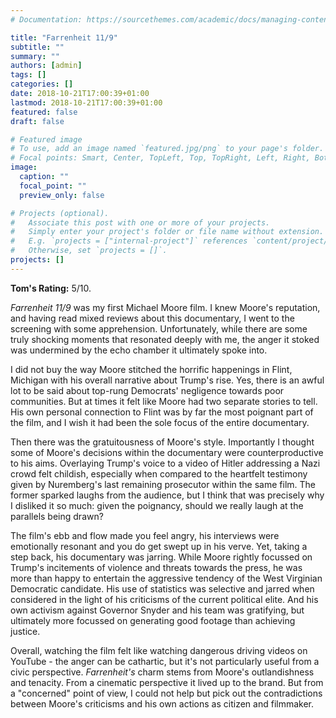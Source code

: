 ```yaml
---
# Documentation: https://sourcethemes.com/academic/docs/managing-content/

title: "Farrenheit 11/9"
subtitle: ""
summary: ""
authors: [admin]
tags: []
categories: []
date: 2018-10-21T17:00:39+01:00
lastmod: 2018-10-21T17:00:39+01:00
featured: false
draft: false

# Featured image
# To use, add an image named `featured.jpg/png` to your page's folder.
# Focal points: Smart, Center, TopLeft, Top, TopRight, Left, Right, BottomLeft, Bottom, BottomRight.
image:
  caption: ""
  focal_point: ""
  preview_only: false

# Projects (optional).
#   Associate this post with one or more of your projects.
#   Simply enter your project's folder or file name without extension.
#   E.g. `projects = ["internal-project"]` references `content/project/deep-learning/index.md`.
#   Otherwise, set `projects = []`.
projects: []
---
```


**Tom's Rating:** 5/10.

*Farrenheit 11/9* was my first Michael Moore film. I knew  Moore's reputation, and having read mixed reviews about this documentary, I went to the screening with some apprehension. Unfortunately, while there are some truly shocking moments that resonated deeply with me, the anger it stoked was undermined by the echo chamber it ultimately spoke into.

I did not buy the way Moore stitched the horrific happenings in Flint, Michigan with his overall narrative about Trump's rise. Yes, there is an awful lot to be said about top-rung Democrats' negligence towards poor communities. But at times it felt like Moore had two separate stories to tell. His own personal connection to Flint was by far the most poignant part of the film, and I wish it had been the sole focus of the entire documentary.

Then there was the gratuitousness of Moore's style. Importantly I thought some of Moore's decisions within the documentary were counterproductive to his aims. Overlaying Trump's voice to a video of Hitler addressing a Nazi crowd felt childish, especially when compared to the heartfelt testimony given by Nuremberg's last remaining prosecutor within the same film. The former sparked laughs from the audience, but I think that was precisely why I disliked it so much: given the poignancy, should we really laugh at the parallels being drawn?

The film's ebb and flow made you feel angry, his interviews were emotionally resonant and you do get swept up in his verve. Yet, taking a step back, his documentary was jarring. While Moore rightly focussed on Trump's incitements of violence and threats towards the press, he was more than happy to entertain the aggressive tendency of the West Virginian Democratic candidate. His use of statistics was selective and jarred when considered in the light of his criticisms of the current political elite. And his own activism against Governor Snyder and his team was gratifying, but ultimately more focussed on generating good footage than achieving justice.

Overall, watching the film felt like watching dangerous driving videos on YouTube - the anger can be cathartic, but it's not particularly useful from a civic perspective. *Farrenheit's* charm stems from Moore's outlandishness and tenacity. From a cinematic perspective it lived up to the brand. But from a "concerned" point of view, I could not help but pick out the contradictions between Moore's criticisms and his own actions as citizen and filmmaker.
